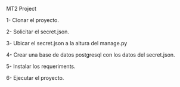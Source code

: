 MT2 Project


1- Clonar el proyecto.

2- Solicitar el secret.json.

3- Ubicar el secret.json a la altura del manage.py

4- Crear una base de datos postgresql con los datos 
del secret.json.

5- Instalar los requeriments.

6- Ejecutar el proyecto. 